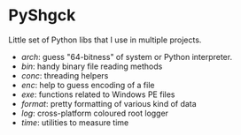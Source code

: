 PyShgck
=======

Little set of Python libs that I use in multiple projects.

- *arch*: guess "64-bitness" of system or Python interpreter.
- *bin*: handy binary file reading methods
- *conc*: threading helpers
- *enc*: help to guess encoding of a file
- *exe*: functions related to Windows PE files
- *format*: pretty formatting of various kind of data
- *log*: cross-platform coloured root logger
- *time*: utilities to measure time
